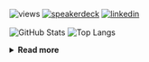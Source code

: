 ![views](https://komarev.com/ghpvc/?username=chck&color=blueviolet)
[![speakerdeck](https://img.shields.io/badge/Speaker_Deck-chck-8a2be2?style=flat-square&logo=speaker-deck)](https://speakerdeck.com/chck)
[![linkedin](https://img.shields.io/badge/LinkedIn-chck-8a2be2?style=flat-square&logo=linkedin)](https://www.linkedin.com/in/chck/)

<p align="left"> 
  <img alt="GitHub Stats" align="center" height="150" src="https://github-readme-stats-nine-umber-51.vercel.app/api?username=chck&count_private=true&show_icons=true&hide_title=true&theme=buefy" />
  <img alt="Top Langs" align="center" height="150" src="https://github-readme-stats-nine-umber-51.vercel.app/api/top-langs/?username=chck&layout=compact&count_private=true&show_icons=true&hide_title=true&theme=buefy" />
</p>

<details>
  <summary><b>Read more</b></summary>
  <br>

  <!--START_SECTION:waka-->
**🐱 My GitHub Data** 

> 📦 74.8 kB Used in GitHub's Storage 
 > 
> 🏆 860 Contributions in the Year 2023
 > 
> 💼 Opted to Hire
 > 
> 📜 134 Public Repositories 
 > 
> 🔑 19 Private Repositories 
 > 
**I'm a Night 🦉** 

```text
🌞 Morning                1315 commits        ████░░░░░░░░░░░░░░░░░░░░░   15.79 % 
🌆 Daytime                2189 commits        ███████░░░░░░░░░░░░░░░░░░   26.28 % 
🌃 Evening                2274 commits        ███████░░░░░░░░░░░░░░░░░░   27.30 % 
🌙 Night                  2551 commits        ████████░░░░░░░░░░░░░░░░░   30.63 % 
```
📅 **I'm Most Productive on Monday** 

```text
Monday                   1819 commits        █████░░░░░░░░░░░░░░░░░░░░   21.84 % 
Tuesday                  1700 commits        █████░░░░░░░░░░░░░░░░░░░░   20.41 % 
Wednesday                1205 commits        ████░░░░░░░░░░░░░░░░░░░░░   14.47 % 
Thursday                 1557 commits        █████░░░░░░░░░░░░░░░░░░░░   18.69 % 
Friday                   835 commits         ███░░░░░░░░░░░░░░░░░░░░░░   10.03 % 
Saturday                 420 commits         █░░░░░░░░░░░░░░░░░░░░░░░░   05.04 % 
Sunday                   793 commits         ██░░░░░░░░░░░░░░░░░░░░░░░   09.52 % 
```


📊 **This Week I Spent My Time On** 

```text
💬 Programming Languages: 
Other                    23 hrs 1 min        ██████████████████████░░░   88.24 % 
Terraform                1 hr 27 mins        █░░░░░░░░░░░░░░░░░░░░░░░░   05.58 % 
TypeScript               31 mins             █░░░░░░░░░░░░░░░░░░░░░░░░   02.03 % 
Makefile                 16 mins             ░░░░░░░░░░░░░░░░░░░░░░░░░   01.06 % 
Markdown                 7 mins              ░░░░░░░░░░░░░░░░░░░░░░░░░   00.46 % 

🔥 Editors: 
Chrome                   22 hrs 58 mins      ██████████████████████░░░   88.06 % 
WebStorm                 2 hrs 12 mins       ██░░░░░░░░░░░░░░░░░░░░░░░   08.49 % 
Neovim                   51 mins             █░░░░░░░░░░░░░░░░░░░░░░░░   03.28 % 
Obsidian                 2 mins              ░░░░░░░░░░░░░░░░░░░░░░░░░   00.18 % 
```

**I Mostly Code in Python** 

```text
Python                   42 repos            ████████░░░░░░░░░░░░░░░░░   33.07 % 
Jupyter Notebook         21 repos            ████░░░░░░░░░░░░░░░░░░░░░   16.54 % 
Rust                     7 repos             █░░░░░░░░░░░░░░░░░░░░░░░░   05.51 % 
Shell                    3 repos             █░░░░░░░░░░░░░░░░░░░░░░░░   02.36 % 
Astro                    1 repo              ░░░░░░░░░░░░░░░░░░░░░░░░░   00.79 % 
```



**Timeline**

![Lines of Code chart](https://raw.githubusercontent.com/chck/chck/main/assets/bar_graph.png)


 Last Updated on 2023-11-26 01:31 UTC
<!--END_SECTION:waka-->
</details>

